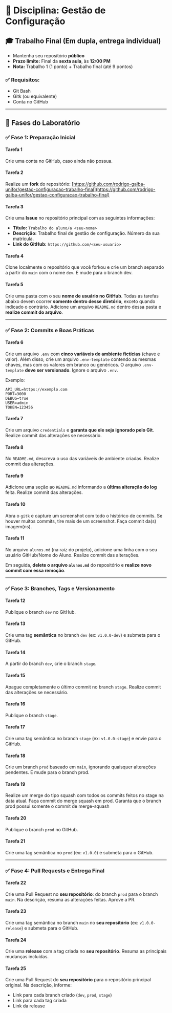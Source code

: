# 📂 Disciplina: Gestão de Configuração

## 🎓 Trabalho Final (Em dupla, entrega individual)

* Mantenha seu repositório **público**
* **Prazo limite:** Final da **sexta aula**, às **12:00 PM**
* **Nota:** Trabalho 1 (1 ponto) + Trabalho final (até 9 pontos)

### ✅ Requisitos:

* Git Bash
* Gitk (ou equivalente)
* Conta no GitHub

---

## 📆 Fases do Laboratório

### ✅ **Fase 1: Preparação Inicial**

#### Tarefa 1

Crie uma conta no GitHub, caso ainda não possua.

#### Tarefa 2

Realize um **fork** do repositório:
[https://github.com/rodrigo-galba-unifor/gestao-configuracao-trabalho-final](https://github.com/rodrigo-galba-unifor/gestao-configuracao-trabalho-final)

#### Tarefa 3

Crie uma **Issue** no repositório principal com as seguintes informações:

* **Título:** `Trabalho do aluno/a <seu-nome>`
* **Descrição:** Trabalho final de gestão de configuração. Número da sua matrícula.
* **Link do GitHub:** `https://github.com/<seu-usuario>`

#### Tarefa 4

Clone localmente o repositório que você forkou e crie um branch separado a partir do `main` com o nome `dev`. E mude para o branch dev.

#### Tarefa 5

Crie uma pasta com o seu **nome de usuário no GitHub**. Todas as tarefas abaixo devem ocorrer **somente dentro desse diretório**, exceto quando indicado o contrário.
Adicione um arquivo `README.md` dentro dessa pasta e **realize commit do arquivo**.

---

### ✅ **Fase 2: Commits e Boas Práticas**

#### Tarefa 6

Crie um arquivo `.env` com **cinco variáveis de ambiente fictícias** (chave e valor). Além disso, crie um arquivo `.env-template` contendo as mesmas chaves, mas com os valores em branco ou genéricos. O arquivo `.env-template` **deve ser versionado**. Ignore o arquivo `.env`.

Exemplo:

```
API_URL=https://exemplo.com
PORT=3000
DEBUG=true
USER=admin
TOKEN=123456
```

#### Tarefa 7

Crie um arquivo `credentials` e **garanta que ele seja ignorado pelo Git**. Realize commit das alterações se necessário.

#### Tarefa 8

No `README.md`, descreva o uso das variáveis de ambiente criadas. Realize commit das alterações.

#### Tarefa 9

Adicione uma seção ao `README.md` informando a **última alteração do log** feita. Realize commit das alterações.

#### Tarefa 10

Abra o `gitk` e capture um screenshot com todo o histórico de commits. Se houver muitos commits, tire mais de um screenshot. Faça commit da(s) imagem(ns).

#### Tarefa 11

No arquivo `alunos.md` (na raiz do projeto), adicione uma linha com o seu usuário GitHub/Nome do Aluno. Realize commit das alterações.

Em seguida, **delete o arquivo `alunos.md`** do repositório e **realize novo commit com essa remoção**.

---

### ✅ **Fase 3: Branches, Tags e Versionamento**

#### Tarefa 12

Publique o branch `dev` no GitHub.

#### Tarefa 13

Crie uma tag **semântica** no branch `dev` (ex: `v1.0.0-dev`) e submeta para o GitHub.

#### Tarefa 14

A partir do branch `dev`, crie o branch `stage`.

#### Tarefa 15

Apague completamente o último commit no branch `stage`. Realize commit das alterações se necessário.

#### Tarefa 16

Publique o branch `stage`.

#### Tarefa 17

Crie uma tag semântica no branch `stage` (ex: `v1.0.0-stage`) e envie para o GitHub.

#### Tarefa 18

Crie um branch `prod` baseado em `main`, ignorando quaisquer alterações pendentes. E mude para o branch prod.

#### Tarefa 19

Realize um merge do tipo squash com todos os commits feitos no stage na data atual. Faça commit do merge squash em prod.
Garanta que o branch prod possui somente o commit de merge-squash

#### Tarefa 20

Publique o branch `prod` no GitHub.

#### Tarefa 21

Crie uma tag semântica no `prod` (ex: `v1.0.0`) e submeta para o GitHub.

---

### ✅ **Fase 4: Pull Requests e Entrega Final**

#### Tarefa 22

Crie uma Pull Request no **seu repositório**: do branch `prod` para o branch `main`. Na descrição, resuma as alterações feitas. Aprove a PR.

#### Tarefa 23

Crie uma tag semântica no branch `main` no **seu repositório** (ex: `v1.0.0-release`) e submeta para o GitHub.

#### Tarefa 24

Crie uma **release** com a tag criada no **seu repositório**. Resuma as principais mudanças incluídas.

#### Tarefa 25

Crie uma Pull Request do **seu repositório** para o repositório principal original. Na descrição, informe:

* Link para cada branch criado (`dev`, `prod`, `stage`)
* Link para cada tag criada
* Link da release
